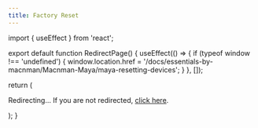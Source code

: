 ```yaml
---
title: Factory Reset
---
```



import { useEffect } from 'react';

export default function RedirectPage() {
  useEffect(() => {
    if (typeof window !== 'undefined') {
      window.location.href = '/docs/essentials-by-macnman/Macnman-Maya/maya-resetting-devices';
    }
  }, []);

  return (
    <div>
      <p>Redirecting... If you are not redirected, <a href="/docs/essentials-by-macnman/Macnman-Maya/maya-resetting-devices">click here</a>.</p>
    </div>
  );
}